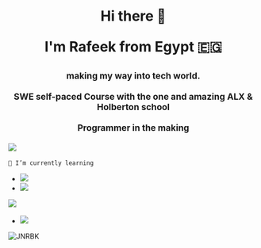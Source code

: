 <H1 align=center>
Hi there 👋 
  
  I'm Rafeek from Egypt :egypt:
</H1>
<H2 align=center>
  <sup>making my way into tech world.</sup>
  
  <sup>SWE self-paced Course with the one and amazing ALX & Holberton school</sup>
  
  <sup>Programmer in the making</sup>
</H2>
<p align="left">
  <img src="https://img.shields.io/badge/PROGRAMMING%20LANGUAGES-orange?style=for-the-badge&color=00796B" /></a>&nbsp;
  
</p>

 ``🌱 I’m currently learning``
* <img src="https://img.shields.io/badge/C Language-8A2BE2">
* <img src="https://img.shields.io/badge/Python-8A2BE2">
>

<p align="left">
  <img src="https://img.shields.io/badge/DATABASES-green?style=for-the-badge&color=2196F3" /></a>&nbsp;
</p>

*  <img src="https://img.shields.io/badge/sqlite3-8A2BE2">

<tr>
  <td>
        <img src="https://github-readme-stats.vercel.app/api/top-langs/?username=JNRBK&layout=compact&hide=html" alt="JNRBK" />
    </td>
</tr>
<!--
**JNRBK/JNRBK** is a ✨ _special_ ✨ repository because its `README.md` (this file) appears on your GitHub profile.

Here are some ideas to get you started:

- 🔭 I’m currently working on ...
- 🌱 I’m currently learning ...
- 👯 I’m looking to collaborate on ...
- 🤔 I’m looking for help with ...
- 💬 Ask me about ...
- 📫 How to reach me: ...
- 😄 Pronouns: ...
- ⚡ Fun fact: ...
-->
